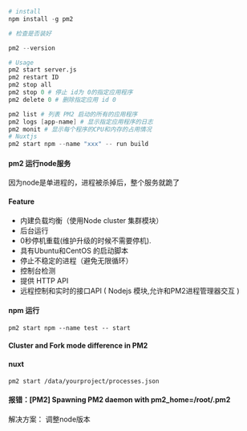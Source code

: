 ```s
# install
npm install -g pm2

# 检查是否装好

pm2 --version

# Usage
pm2 start server.js
pm2 restart ID
pm2 stop all
pm2 stop 0 # 停止 id为 0的指定应用程序 
pm2 delete 0 # 删除指定应用 id 0

pm2 list # 列表 PM2 启动的所有的应用程序
pm2 logs [app-name] # 显示指定应用程序的日志
pm2 monit # 显示每个程序的CPU和内存的占用情况
# Nuxtjs
pm2 start npm --name "xxx" -- run build

```
#### pm2 运行node服务

因为node是单进程的，进程被杀掉后，整个服务就跪了

#### Feature

* 内建负载均衡（使用Node cluster 集群模块）
* 后台运行
* 0秒停机重载(维护升级的时候不需要停机).
* 具有Ubuntu和CentOS 的启动脚本
* 停止不稳定的进程（避免无限循环）
* 控制台检测
* 提供 HTTP API
* 远程控制和实时的接口API ( Nodejs 模块,允许和PM2进程管理器交互 )

#### npm 运行

`pm2 start npm --name test -- start`

#### Cluster and Fork mode difference in PM2

#### nuxt

`pm2 start /data/yourproject/processes.json`

#### 报错：[PM2] Spawning PM2 daemon with pm2_home=/root/.pm2

解决方案： 调整node版本
